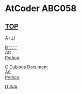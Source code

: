 # AtCoder ABC058  

## [TOP](https://atcoder.jp/contests/abc058)  

[A  ι⊥l](https://atcoder.jp/contests/abc058/tasks/abc058_a)  
[](https://atcoder.jp/contests/abc058/submissions/)  

[B ∵∴∵](https://atcoder.jp/contests/abc058/tasks/abc058_b)  
AC  
[Python](https://atcoder.jp/contests/abc058/submissions/15727138)  

[C Dubious Document](https://atcoder.jp/contests/abc058/tasks/arc071_a)  
AC  
[Python](https://atcoder.jp/contests/abc058/submissions/15528433)  

[D ###](https://atcoder.jp/contests/abc058/tasks/arc071_b)  
[](https://atcoder.jp/contests/abc058/submissions/)  

